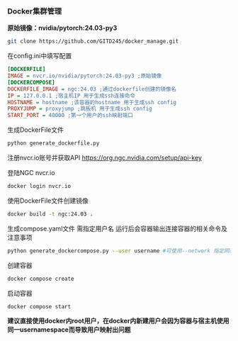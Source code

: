 ### Docker集群管理

**原始镜像：nvidia/pytorch:24.03-py3**

```bash
git clone https://github.com/GITD245/docker_manage.git
```

在config.ini中填写配置
```ini
[DOCKERFILE]
IMAGE = nvcr.io/nvidia/pytorch:24.03-py3 ;原始镜像
[DOCKERCOMPOSE]
DOCKERFILE_IMAGE = ngc:24.03 ;通过dockerfile创建的镜像名
IP = 127.0.0.1 ;宿主机IP 用于生成ssh连接命令
HOSTNAME = hostname ;该容器的hostname 用于生成ssh config
PROXYJUMP = proxyjump ;跳板机 用于生成ssh config
START_PORT = 40000 ;第一个用户的ssh映射端口
```

生成DockerFile文件
```bash
python generate_dockerfile.py
```
注册nvcr.io账号并获取API
https://org.ngc.nvidia.com/setup/api-key

登陆NGC nvcr.io
```bash
docker login nvcr.io
```

使用DockerFile文件创建镜像
```bash
docker build -t ngc:24.03 .
```
生成compose.yaml文件 需指定用户名 运行后会容器输出连接容器的相关命令及注意事项
```bash
python generate_dockercompose.py --user username #可使用--network 指定网络模式（host 或者 bridge） --delete 删除用户 --localproxy 使用宿主机7890端口作为代理
```
创建容器
```bash
docker compose create
```
启动容器
```bash
docker compose start
```
**建议直接使用docker内root用户，在docker内新建用户会因为容器与宿主机使用同一usernamespace而导致用户映射出问题**